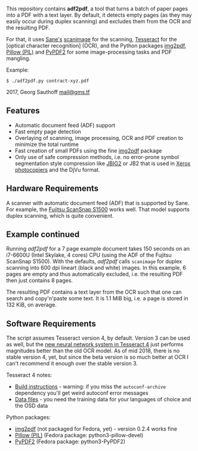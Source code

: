 This repository contains **adf2pdf**, a tool that turns a batch
of paper pages into a PDF with a text layer.  By default, it
detects empty pages (as they may easily occur during duplex
scanning) and excludes them from the OCR and the resulting PDF.

For that, it uses [Sane's][5] [scanimage][6] for the scanning,
[Tesseract][4] for the [optical character recognition] (OCR), and
the Python packages [img2pdf][9], [Pillow (PIL)][10] and
[PyPDF2][11] for some image-processing tasks and PDF mangling.


Example:

    $ ./adf2pdf.py contract-xyz.pdf

2017, Georg Sauthoff <mail@gms.tf>

## Features

- Automatic document feed (ADF) support
- Fast empty page detection
- Overlaying of scanning, image processing, OCR and PDF creation
  to minimize the total runtime
- Fast creation of small PDFs using the fine [img2pdf][9] package
- Only use of safe compression methods, i.e. no error-prone
  symbol segmentation style compression like [JBIG2][12] or JB2
  that is used in [Xerox photocopiers][12] and the DjVu format.

## Hardware Requirements

A scanner with automatic document feed (ADF) that is supported by
Sane. For example, the [Fujitsu ScanSnap S1500][1] works
well. That model supports duplex scanning, which is quite
convenient.

## Example continued

Running _adf2pdf_ for a 7 page example document takes 150 seconds
on an i7-6600U (Intel Skylake, 4 cores) CPU (using the ADF of the
Fujitsu ScanSnap S1500). With the defaults, _adf2pdf_ calls
`scanimage` for duplex scanning into 600 dpi lineart (black and
white) images. In this example, 6 pages are empty and thus
automatically excluded, i.e. the resulting PDF then just contains
8 pages.

The resulting PDF contains a text layer from the OCR such that
one can search and copy'n'paste some text. It is 1.1 MiB big,
i.e. a page is stored in 132 KiB, on average.

## Software Requirements

The script assumes Tesseract version 4, by default. Version 3 can
be used as well, but the [new neural network system in Tesseract
4][8] just performs magnitudes better than the old OCR model.
As of mid 2018, there is no stable version 4, yet, but since
the beta version is so much better at OCR I can't recommend it
enough over the stable version 3.

Tesseract 4 notes:

- [Build instructions][2] - warning: if you miss the
  `autoconf-archive` dependency you'll get weird autoconf error
  messages
- [Data files][3] - you need the training data for your
  languages of choice and the OSD data

Python packages:

- [img2pdf][9] (not packaged for Fedora, yet) - version 0.2.4 works
  fine
- [Pillow (PIL)][10] (Fedora package: python3-pillow-devel)
- [PyPDF2][11] (Fedora package: python3-PyPDF2)

[1]: http://www.fujitsu.com/us/products/computing/peripheral/scanners/product/eol/s1500/
[2]: https://github.com/tesseract-ocr/tesseract/wiki/Compiling-–-GitInstallation
[3]: https://github.com/tesseract-ocr/tesseract/wiki/Data-Files
[4]: https://en.wikipedia.org/wiki/Tesseract_(software)
[5]: https://en.wikipedia.org/wiki/Scanner_Access_Now_Easy
[6]: http://www.sane-project.org/man/scanimage.1.html
[7]: https://en.wikipedia.org/wiki/Optical_character_recognition
[8]: https://github.com/tesseract-ocr/tesseract/wiki/NeuralNetsInTesseract4.00
[9]: https://pypi.org/project/img2pdf/
[10]: http://python-pillow.github.io/
[11]: https://github.com/mstamy2/PyPDF2
[12]: https://en.wikipedia.org/wiki/JBIG2
